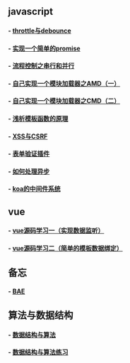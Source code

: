## javascript
#### - [throttle与debounce](https://github.com/zyl1314/blog/blob/master/public/blog/throttle%E4%B8%8Edebounce.md)
#### - [实现一个简单的promise](https://github.com/zyl1314/blog/blob/master/public/blog/%E5%AE%9E%E7%8E%B0%E4%B8%80%E4%B8%AA%E7%AE%80%E7%89%88%E7%9A%84promise.md)
#### - [流程控制之串行和并行](https://github.com/zyl1314/blog/blob/master/public/blog/%E6%B5%81%E7%A8%8B%E6%8E%A7%E5%88%B6%E4%B9%8B%E4%B8%B2%E8%A1%8C%E5%92%8C%E5%B9%B6%E8%A1%8C.md)
#### - [自己实现一个模块加载器之AMD（一）](https://github.com/zyl1314/blog/blob/master/public/blog/%E6%A8%A1%E5%9D%97%E5%8A%A0%E8%BD%BD%E5%99%A8%E4%B9%8BAMD%EF%BC%88%E4%B8%80%EF%BC%89.md)
#### - [自己实现一个模块加载器之CMD（二）](https://github.com/zyl1314/blog/blob/master/public/blog/%E6%A8%A1%E5%9D%97%E5%8A%A0%E8%BD%BD%E5%99%A8%E4%B9%8BCMD%EF%BC%88%E4%BA%8C%EF%BC%89.md)
#### - [浅析模板函数的原理](https://github.com/zyl1314/blog/blob/master/public/blog/%E6%B5%85%E6%9E%90%E5%AD%97%E7%AC%A6%E4%B8%B2%E6%A8%A1%E6%9D%BF%E5%87%BD%E6%95%B0%E7%9A%84%E5%8E%9F%E7%90%86.md)
#### - [XSS与CSRF](https://github.com/zyl1314/blog/blob/master/public/blog/XSS%E5%92%8CCSRF.md)
#### - [表单验证插件](https://github.com/zyl1314/blog/blob/master/public/blog/%E8%A1%A8%E5%8D%95%E9%AA%8C%E8%AF%81%E6%8F%92%E4%BB%B6.md)
#### - [如何处理异步](https://github.com/zyl1314/blog/blob/master/public/blog/%E5%A6%82%E4%BD%95%E5%A4%84%E7%90%86%E5%BC%82%E6%AD%A5.md)
#### - [koa的中间件系统](https://github.com/zyl1314/blog/blob/master/public/blog/koa%E7%9A%84%E4%B8%AD%E9%97%B4%E4%BB%B6%E7%B3%BB%E7%BB%9F.md)
## vue
#### - [vue源码学习一（实现数据监听）](https://github.com/zyl1314/blog/blob/master/public/blog/vue%E6%BA%90%E7%A0%81%E5%AD%A6%E4%B9%A0%E4%B8%80%EF%BC%88%E7%AE%80%E5%8D%95%E7%8E%AF%E5%A2%83%E6%90%AD%E5%BB%BA%E5%8F%8A%E5%AE%9E%E7%8E%B0%E7%9B%91%E5%90%AC%E6%95%B0%E6%8D%AE%EF%BC%89.md)
#### - [vue源码学习二（简单的模板数据绑定）](https://github.com/zyl1314/blog/blob/master/public/blog/vue%E6%BA%90%E7%A0%81%E5%AD%A6%E4%B9%A0%E4%BA%8C%EF%BC%88%E7%AE%80%E5%8D%95%E7%9A%84%E6%A8%A1%E6%9D%BF%E6%95%B0%E6%8D%AE%E7%BB%91%E5%AE%9A%EF%BC%89.md)
## 备忘
#### - [BAE](https://github.com/zyl1314/blog/blob/master/public/blog/BAE.md)
## 算法与数据结构
#### - [数据结构与算法](https://github.com/zyl1314/blog/blob/master/public/blog/js%E6%95%B0%E6%8D%AE%E7%BB%93%E6%9E%84%E4%B8%8E%E7%AE%97%E6%B3%95.md)
#### - [数据结构与算法练习](https://github.com/zyl1314/blog/blob/master/public/blog/javascript%E6%95%B0%E6%8D%AE%E7%BB%93%E6%9E%84%E4%B8%8E%E7%AE%97%E6%B3%95%E5%AE%9E%E4%BE%8B.md)

